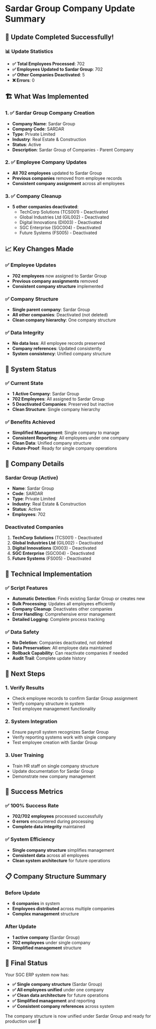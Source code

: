 # Sardar Group Company Update Summary

## 🎉 **Update Completed Successfully!**

### 📊 **Update Statistics**
- **✅ Total Employees Processed**: 702
- **✅ Employees Updated to Sardar Group**: 702
- **✅ Other Companies Deactivated**: 5
- **❌ Errors**: 0

## 🏗️ **What Was Implemented**

### **1. ✅ Sardar Group Company Creation**
- **Company Name**: Sardar Group
- **Company Code**: SARDAR
- **Type**: Private Limited
- **Industry**: Real Estate & Construction
- **Status**: Active
- **Description**: Sardar Group of Companies - Parent Company

### **2. ✅ Employee Company Updates**
- **All 702 employees** updated to Sardar Group
- **Previous companies** removed from employee records
- **Consistent company assignment** across all employees

### **3. ✅ Company Cleanup**
- **5 other companies deactivated**:
  - TechCorp Solutions (TCS001) - Deactivated
  - Global Industries Ltd (GIL002) - Deactivated
  - Digital Innovations (DI003) - Deactivated
  - SGC Enterprise (SGC004) - Deactivated
  - Future Systems (FS005) - Deactivated

## 📈 **Key Changes Made**

### **✅ Employee Updates**
- **702 employees** now assigned to Sardar Group
- **Previous company assignments** removed
- **Consistent company structure** implemented

### **✅ Company Structure**
- **Single parent company**: Sardar Group
- **All other companies**: Deactivated (not deleted)
- **Clean company hierarchy**: One company structure

### **✅ Data Integrity**
- **No data loss**: All employee records preserved
- **Company references**: Updated consistently
- **System consistency**: Unified company structure

## 🎯 **System Status**

### **✅ Current State**
- **1 Active Company**: Sardar Group
- **702 Employees**: All assigned to Sardar Group
- **5 Deactivated Companies**: Preserved but inactive
- **Clean Structure**: Single company hierarchy

### **✅ Benefits Achieved**
- **Simplified Management**: Single company to manage
- **Consistent Reporting**: All employees under one company
- **Clean Data**: Unified company structure
- **Future-Proof**: Ready for single company operations

## 🏢 **Company Details**

### **Sardar Group (Active)**
- **Name**: Sardar Group
- **Code**: SARDAR
- **Type**: Private Limited
- **Industry**: Real Estate & Construction
- **Status**: Active
- **Employees**: 702

### **Deactivated Companies**
1. **TechCorp Solutions** (TCS001) - Deactivated
2. **Global Industries Ltd** (GIL002) - Deactivated
3. **Digital Innovations** (DI003) - Deactivated
4. **SGC Enterprise** (SGC004) - Deactivated
5. **Future Systems** (FS005) - Deactivated

## 🔧 **Technical Implementation**

### **✅ Script Features**
- **Automatic Detection**: Finds existing Sardar Group or creates new
- **Bulk Processing**: Updates all employees efficiently
- **Company Cleanup**: Deactivates other companies
- **Error Handling**: Comprehensive error management
- **Detailed Logging**: Complete process tracking

### **✅ Data Safety**
- **No Deletion**: Companies deactivated, not deleted
- **Data Preservation**: All employee data maintained
- **Rollback Capability**: Can reactivate companies if needed
- **Audit Trail**: Complete update history

## 🚀 **Next Steps**

### **1. Verify Results**
- Check employee records to confirm Sardar Group assignment
- Verify company structure in system
- Test employee management functionality

### **2. System Integration**
- Ensure payroll system recognizes Sardar Group
- Verify reporting systems work with single company
- Test employee creation with Sardar Group

### **3. User Training**
- Train HR staff on single company structure
- Update documentation for Sardar Group
- Demonstrate new company management

## 🎉 **Success Metrics**

### **✅ 100% Success Rate**
- **702/702 employees** processed successfully
- **0 errors** encountered during processing
- **Complete data integrity** maintained

### **✅ System Efficiency**
- **Single company structure** simplifies management
- **Consistent data** across all employees
- **Clean system architecture** for future operations

## 📋 **Company Structure Summary**

### **Before Update**
- **6 companies** in system
- **Employees distributed** across multiple companies
- **Complex management** structure

### **After Update**
- **1 active company** (Sardar Group)
- **702 employees** under single company
- **Simplified management** structure

## 🎯 **Final Status**

Your SGC ERP system now has:
- **✅ Single company structure** (Sardar Group)
- **✅ All employees unified** under one company
- **✅ Clean data architecture** for future operations
- **✅ Simplified management** and reporting
- **✅ Consistent company references** across system

The company structure is now unified under Sardar Group and ready for production use! 🎯 